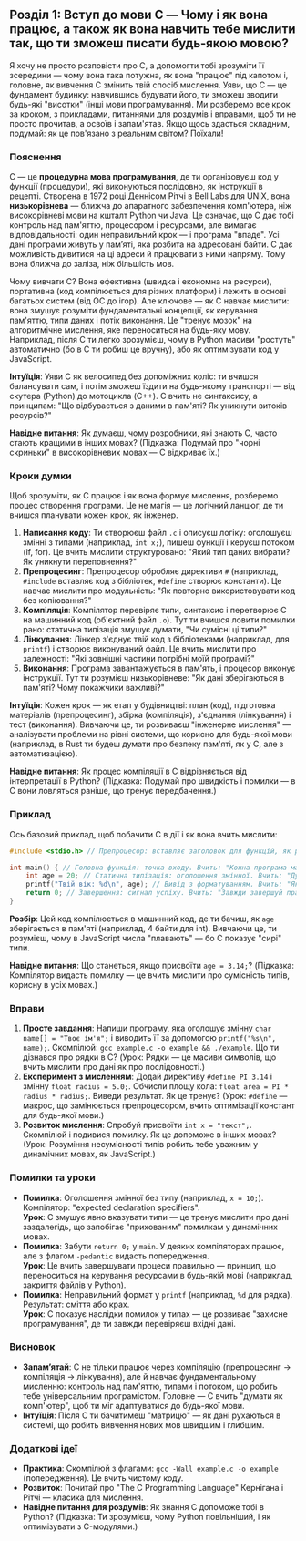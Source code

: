 ## Розділ 1: Вступ до мови C — Чому і як вона працює, а також як вона навчить тебе мислити так, що ти зможеш писати будь-якою мовою?

Я хочу не просто розповісти про C, а допомогти тобі зрозуміти її зсередини — чому вона така потужна, як вона "працює" під капотом і, головне, як вивчення C змінить твій спосіб мислення. Уяви, що C — це фундамент будинку: навчившись будувати його, ти зможеш зводити будь-які "висотки" (інші мови програмування). Ми розберемо все крок за кроком, з прикладами, питаннями для роздумів і вправами, щоб ти не просто прочитав, а освоїв і запам'ятав. Якщо щось здасться складним, подумай: як це пов'язано з реальним світом? Поїхали!

### Пояснення

C — це **процедурна мова програмування**, де ти організовуєш код у функції (процедури), які виконуються послідовно, як інструкції в рецепті. Створена в 1972 році Деннісом Рітчі в Bell Labs для UNIX, вона **низькорівнева** — ближча до апаратного забезпечення комп'ютера, ніж високорівневі мови на кшталт Python чи Java. Це означає, що C дає тобі контроль над пам'яттю, процесором і ресурсами, але вимагає відповідальності: один неправильний крок — і програма "впаде". Усі дані програми живуть у пам’яті, яка розбита на адресовані байти. C дає можливість дивитися на ці адреси й працювати з ними напряму. Тому вона ближча до заліза, ніж більшість мов.

Чому вивчати C? Вона ефективна (швидка і економна на ресурси), портативна (код компілюється для різних платформ) і лежить в основі багатьох систем (від ОС до ігор). Але ключове — як C навчає мислити: вона змушує розуміти фундаментальні концепції, як керування пам'яттю, типи даних і потік виконання. Це "тренує мозок" на алгоритмічне мислення, яке переноситься на будь-яку мову. Наприклад, після C ти легко зрозумієш, чому в Python масиви "ростуть" автоматично (бо в C ти робиш це вручну), або як оптимізувати код у JavaScript.

**Інтуїція**: Уяви C як велосипед без допоміжних коліс: ти вчишся балансувати сам, і потім зможеш їздити на будь-якому транспорті — від скутера (Python) до мотоцикла (C++). C вчить не синтаксису, а принципам: "Що відбувається з даними в пам'яті? Як уникнути витоків ресурсів?"

**Навідне питання**: Як думаєш, чому розробники, які знають C, часто стають кращими в інших мовах? (Підказка: Подумай про "чорні скриньки" в високорівневих мовах — C відкриває їх.)

### Кроки думки

Щоб зрозуміти, як C працює і як вона формує мислення, розберемо процес створення програми. Це не магія — це логічний ланцюг, де ти вчишся планувати кожен крок, як інженер.

1. **Написання коду**: Ти створюєш файл `.c` і описуєш логіку: оголошуєш змінні з типами (наприклад, `int x;`), пишеш функції і керуєш потоком (if, for). Це вчить мислити структуровано: "Який тип даних вибрати? Як уникнути переповнення?"
2. **Препроцесинг**: Препроцесор обробляє директиви `#` (наприклад, `#include` вставляє код з бібліотек, `#define` створює константи). Це навчає мислити про модульність: "Як повторно використовувати код без копіювання?"
3. **Компіляція**: Компілятор перевіряє типи, синтаксис і перетворює C на машинний код (об'єктний файл `.o`). Тут ти вчишся ловити помилки рано: статична типізація змушує думати, "Чи сумісні ці типи?"
4. **Лінкування**: Лінкер з'єднує твій код з бібліотеками (наприклад, для `printf`) і створює виконуваний файл. Це вчить мислити про залежності: "Які зовнішні частини потрібні моїй програмі?"
5. **Виконання**: Програма завантажується в пам'ять, і процесор виконує інструкції. Тут ти розумієш низькорівневе: "Як дані зберігаються в пам'яті? Чому покажчики важливі?"

**Інтуїція**: Кожен крок — як етап у будівництві: план (код), підготовка матеріалів (препроцесинг), збірка (компіляція), з'єднання (лінкування) і тест (виконання). Вивчаючи це, ти розвиваєш "інженерне мислення" — аналізувати проблеми на рівні системи, що корисно для будь-якої мови (наприклад, в Rust ти будеш думати про безпеку пам'яті, як у C, але з автоматизацією).

**Навідне питання**: Як процес компіляції в C відрізняється від інтерпретації в Python? (Підказка: Подумай про швидкість і помилки — в C вони ловляться раніше, що тренує передбачення.)

### Приклад

Ось базовий приклад, щоб побачити C в дії і як вона вчить мислити:

```c
#include <stdio.h> // Препроцесор: вставляє заголовок для функцій, як printf. Вчить: "Не винаходь велосипед — використовуй бібліотеки."

int main() { // Головна функція: точка входу. Вчить: "Кожна програма має чіткий старт."
    int age = 20; // Статична типізація: оголошення змінної. Вчить: "Думай про типи — int для цілих, щоб уникнути помилок."
    printf("Твій вік: %d\n", age); // Вивід з форматуванням. Вчить: "Як дані перетворюються на вивід? %d — плейсхолдер для int."
    return 0; // Завершення: сигнал успіху. Вчить: "Завжди завершуй правильно — це дисциплінує мислення."
}
```

**Розбір**: Цей код компілюється в машинний код, де ти бачиш, як `age` зберігається в пам'яті (наприклад, 4 байти для int). Вивчаючи це, ти розумієш, чому в JavaScript числа "плавають" — бо C показує "сирі" типи.

**Навідне питання**: Що станеться, якщо присвоїти `age = 3.14;`? (Підказка: Компілятор видасть помилку — це вчить мислити про сумісність типів, корисну в усіх мовах.)

### Вправи

1. **Просте завдання**: Напиши програму, яка оголошує змінну `char name[] = "Твоє ім'я";` і виводить її за допомогою `printf("%s\n", name);`. Скомпілюй: `gcc example.c -o example && ./example`. Що ти дізнався про рядки в C? (Урок: Рядки — це масиви символів, що вчить мислити про дані як про послідовності.)
2. **Експеримент з мисленням**: Додай директиву `#define PI 3.14` і змінну `float radius = 5.0;`. Обчисли площу кола: `float area = PI * radius * radius;`. Виведи результат. Як це тренує? (Урок: `#define` — макрос, що замінюється препроцесором, вчить оптимізації констант для будь-якої мови.)
3. **Розвиток мислення**: Спробуй присвоїти `int x = "текст";`. Скомпілюй і подивися помилку. Як це допоможе в інших мовах? (Урок: Розуміння несумісності типів робить тебе уважним у динамічних мовах, як JavaScript.)

### Помилки та уроки

- **Помилка**: Оголошення змінної без типу (наприклад, `x = 10;`). Компілятор: "expected declaration specifiers".  
  **Урок**: C змушує явно вказувати типи — це тренує мислити про дані заздалегідь, що запобігає "прихованим" помилкам у динамічних мовах.
- **Помилка**: Забути `return 0;` у `main`. У деяких компіляторах працює, але з флагом `-pedantic` видасть попередження.  
  **Урок**: Це вчить завершувати процеси правильно — принцип, що переноситься на керування ресурсами в будь-якій мові (наприклад, закриття файлів у Python).
- **Помилка**: Неправильний формат у `printf` (наприклад, `%d` для рядка). Результат: сміття або крах.  
  **Урок**: C показує наслідки помилок у типах — це розвиває "захисне програмування", де ти завжди перевіряєш вхідні дані.

### Висновок

- **Запам’ятай**: C не тільки працює через компіляцію (препроцесинг → компіляція → лінкування), але й навчає фундаментальному мисленню: контроль над пам'яттю, типами і потоком, що робить тебе універсальним програмістом. Головне — C вчить "думати як комп'ютер", щоб ти міг адаптуватися до будь-якої мови.
- **Інтуїція**: Після C ти бачитимеш "матрицю" — як дані рухаються в системі, що робить вивчення нових мов швидшим і глибшим.

### Додаткові ідеї

- **Практика**: Скомпілюй з флагами: `gcc -Wall example.c -o example` (попередження). Це вчить чистому коду.
- **Розвиток**: Почитай про "The C Programming Language" Кернігана і Рітчі — класика для мислення.
- **Навідне питання для роздумів**: Як знання C допоможе тобі в Python? (Підказка: Ти зрозумієш, чому Python повільніший, і як оптимізувати з C-модулями.)